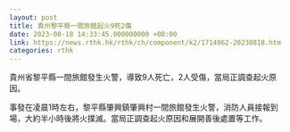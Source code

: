 ```yaml
---
layout: post
title: 貴州黎平縣一間旅館起火9死2傷
date: 2023-08-18 14:33:45.000000000 +08:00
link: https://news.rthk.hk/rthk/ch/component/k2/1714062-20230818.htm
categories: rthk
---
```


貴州省黎平縣一間旅館發生火警，導致9人死亡，2人受傷，當局正調查起火原因。

事發在凌晨1時左右，黎平縣肇興鎮肇興村一間旅館發生火警，消防人員接報到場，大約半小時後將火撲滅。當局正調查起火原因和展開善後處置等工作。
